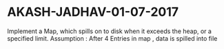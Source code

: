 # AKASH-JADHAV-01-07-2017
Implement a Map, which spills on to disk when it exceeds the heap, or a specified limit.  Assumption :  After 4 Entries in map , data is spilled into file
